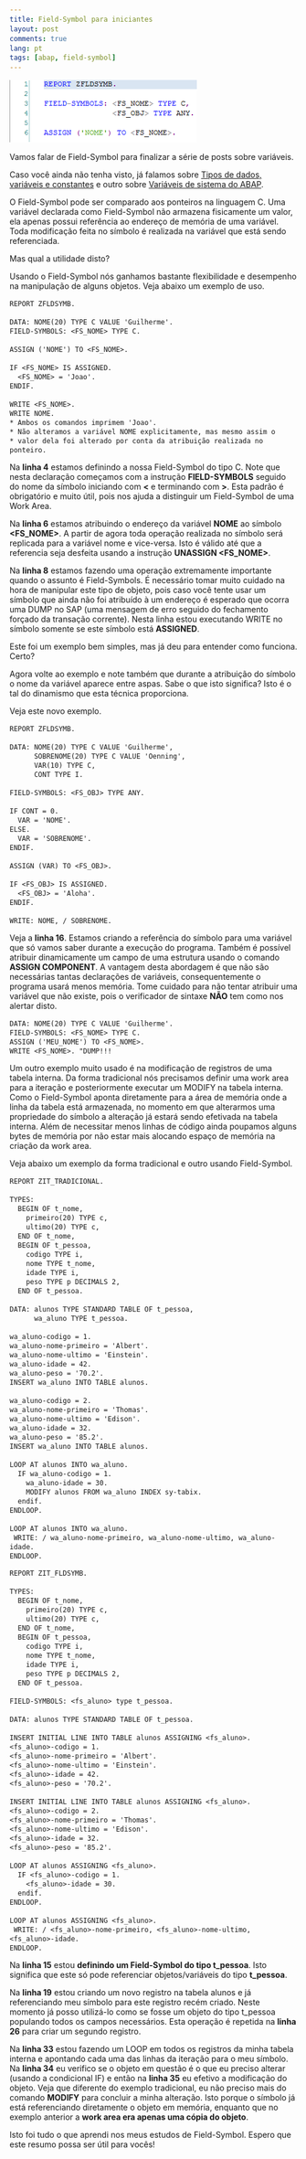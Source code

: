 ```yaml
---
title: Field-Symbol para iniciantes
layout: post
comments: true
lang: pt
tags: [abap, field-symbol]
---
```

![](/public/images/2015/03/abap-fieldsymbol.png)

Vamos falar de Field-Symbol para finalizar a série de posts sobre variáveis.
  
Caso você ainda não tenha visto, já falamos sobre [Tipos de dados, variáveis e constantes](/2015/03/tipos-de-dados-variaveis-e-constantes/) e outro sobre [Variáveis de sistema do ABAP](/2015/03/variaveis-de-sistema-do-abap/).

O Field-Symbol pode ser comparado aos ponteiros na linguagem C. Uma variável declarada como Field-Symbol não armazena fisicamente um valor, ela apenas possui referência ao endereço de memória de uma variável. Toda modificação feita no símbolo é realizada na variável que está sendo referenciada.

Mas qual a utilidade disto?

Usando o Field-Symbol nós ganhamos bastante flexibilidade e desempenho na manipulação de alguns objetos. Veja abaixo um exemplo de uso.

~~~
REPORT ZFLDSYMB.

DATA: NOME(20) TYPE C VALUE 'Guilherme'.
FIELD-SYMBOLS: <FS_NOME> TYPE C.

ASSIGN ('NOME') TO <FS_NOME>.

IF <FS_NOME> IS ASSIGNED.
  <FS_NOME> = 'Joao'.
ENDIF.

WRITE <FS_NOME>.
WRITE NOME.
* Ambos os comandos imprimem 'Joao'.
* Não alteramos a variável NOME explicitamente, mas mesmo assim o 
* valor dela foi alterado por conta da atribuição realizada no ponteiro.
~~~

Na **linha 4** estamos definindo a nossa Field-Symbol do tipo C. Note que nesta declaração começamos com a instrução **FIELD-SYMBOLS** seguido do nome da símbolo iniciando com **<** e terminando com **>**. Esta padrão é obrigatório e muito útil, pois nos ajuda a distinguir um Field-Symbol de uma Work Area.

Na **linha 6** estamos atribuindo o endereço da variável **NOME** ao símbolo **<FS_NOME>**. A partir de agora toda operação realizada no símbolo será replicada para a variável nome e vice-versa. Isto é válido até que a referencia seja desfeita usando a instrução **UNASSIGN <FS_NOME>**.

Na **linha 8** estamos fazendo uma operação extremamente importante quando o assunto é Field-Symbols. É necessário tomar muito cuidado na hora de manipular este tipo de objeto, pois caso você tente usar um símbolo que ainda não foi atribuído à um endereço é esperado que ocorra uma DUMP no SAP (uma mensagem de erro seguido do fechamento forçado da transação corrente). Nesta linha estou executando WRITE no símbolo somente se este símbolo está **ASSIGNED**.

Este foi um exemplo bem simples, mas já deu para entender como funciona. Certo?
  
Agora volte ao exemplo e note também que durante a atribuição do símbolo o nome da variável aparece entre aspas. Sabe o que isto significa? Isto é o tal do dinamismo que esta técnica proporciona.

Veja este novo exemplo.

~~~
REPORT ZFLDSYMB.

DATA: NOME(20) TYPE C VALUE 'Guilherme',
      SOBRENOME(20) TYPE C VALUE 'Oenning',
      VAR(10) TYPE C,
      CONT TYPE I.

FIELD-SYMBOLS: <FS_OBJ> TYPE ANY.

IF CONT = 0.
  VAR = 'NOME'.
ELSE.
  VAR = 'SOBRENOME'.
ENDIF.

ASSIGN (VAR) TO <FS_OBJ>.

IF <FS_OBJ> IS ASSIGNED.
  <FS_OBJ> = 'Aloha'.
ENDIF.

WRITE: NOME, / SOBRENOME.
~~~

Veja a **linha 16**. Estamos criando a referência do símbolo para uma variável que só vamos saber durante a execução do programa. Também é possível atribuir dinamicamente um campo de uma estrutura usando o comando **ASSIGN COMPONENT**. A vantagem desta abordagem é que não são necessárias tantas declarações de variáveis, consequentemente o programa usará menos memória. Tome cuidado para não tentar atribuir uma variável que não existe, pois o verificador de sintaxe **NÃO** tem como nos alertar disto.

~~~
DATA: NOME(20) TYPE C VALUE 'Guilherme'.
FIELD-SYMBOLS: <FS_NOME> TYPE C.
ASSIGN ('MEU_NOME') TO <FS_NOME>.
WRITE <FS_NOME>. "DUMP!!!
~~~

Um outro exemplo muito usado é na modificação de registros de uma tabela interna. Da forma tradicional nós precisamos definir uma work area para a iteração e posteriormente executar um MODIFY na tabela interna. Como o Field-Symbol aponta diretamente para a área de memória onde a linha da tabela está armazenada, no momento em que alterarmos uma propriedade do símbolo a alteração já estará sendo efetivada na tabela interna. Além de necessitar menos linhas de código ainda poupamos alguns bytes de memória por não estar mais alocando espaço de memória na criação da work area.

Veja abaixo um exemplo da forma tradicional e outro usando Field-Symbol.

~~~
REPORT ZIT_TRADICIONAL.

TYPES:
  BEGIN OF t_nome,
    primeiro(20) TYPE c,
    ultimo(20) TYPE c,
  END OF t_nome,
  BEGIN OF t_pessoa,
    codigo TYPE i,
    nome TYPE t_nome,
    idade TYPE i,
    peso TYPE p DECIMALS 2,
  END OF t_pessoa.

DATA: alunos TYPE STANDARD TABLE OF t_pessoa,
      wa_aluno TYPE t_pessoa.

wa_aluno-codigo = 1.
wa_aluno-nome-primeiro = 'Albert'.
wa_aluno-nome-ultimo = 'Einstein'.
wa_aluno-idade = 42.
wa_aluno-peso = '70.2'.
INSERT wa_aluno INTO TABLE alunos.

wa_aluno-codigo = 2.
wa_aluno-nome-primeiro = 'Thomas'.
wa_aluno-nome-ultimo = 'Edison'.
wa_aluno-idade = 32.
wa_aluno-peso = '85.2'.
INSERT wa_aluno INTO TABLE alunos.

LOOP AT alunos INTO wa_aluno.
  IF wa_aluno-codigo = 1.
    wa_aluno-idade = 30.
    MODIFY alunos FROM wa_aluno INDEX sy-tabix.
  endif.
ENDLOOP.

LOOP AT alunos INTO wa_aluno.
 WRITE: / wa_aluno-nome-primeiro, wa_aluno-nome-ultimo, wa_aluno-idade.
ENDLOOP.
~~~

~~~
REPORT ZIT_FLDSYMB.

TYPES:
  BEGIN OF t_nome,
    primeiro(20) TYPE c,
    ultimo(20) TYPE c,
  END OF t_nome,
  BEGIN OF t_pessoa,
    codigo TYPE i,
    nome TYPE t_nome,
    idade TYPE i,
    peso TYPE p DECIMALS 2,
  END OF t_pessoa.

FIELD-SYMBOLS: <fs_aluno> type t_pessoa.

DATA: alunos TYPE STANDARD TABLE OF t_pessoa.

INSERT INITIAL LINE INTO TABLE alunos ASSIGNING <fs_aluno>.
<fs_aluno>-codigo = 1.
<fs_aluno>-nome-primeiro = 'Albert'.
<fs_aluno>-nome-ultimo = 'Einstein'.
<fs_aluno>-idade = 42.
<fs_aluno>-peso = '70.2'.

INSERT INITIAL LINE INTO TABLE alunos ASSIGNING <fs_aluno>.
<fs_aluno>-codigo = 2.
<fs_aluno>-nome-primeiro = 'Thomas'.
<fs_aluno>-nome-ultimo = 'Edison'.
<fs_aluno>-idade = 32.
<fs_aluno>-peso = '85.2'.

LOOP AT alunos ASSIGNING <fs_aluno>.
  IF <fs_aluno>-codigo = 1.
    <fs_aluno>-idade = 30.
  endif.
ENDLOOP.

LOOP AT alunos ASSIGNING <fs_aluno>.
 WRITE: / <fs_aluno>-nome-primeiro, <fs_aluno>-nome-ultimo, <fs_aluno>-idade.
ENDLOOP.
~~~

Na **linha 15** estou **definindo um Field-Symbol do tipo t_pessoa**. Isto significa que este só pode referenciar objetos/variáveis do tipo **t_pessoa**.
  
Na **linha 19** estou criando um novo registro na tabela alunos e já referenciando meu símbolo para este registro recém criado. Neste momento já posso utilizá-lo como se fosse um objeto do tipo t_pessoa populando todos os campos necessários. Esta operação é repetida na **linha 26** para criar um segundo registro.
  
Na **linha 33** estou fazendo um LOOP em todos os registros da minha tabela interna e apontando cada uma das linhas da iteração para o meu símbolo. Na **linha 34** eu verifico se o objeto em questão é o que eu preciso alterar (usando a condicional IF) e então na **linha 35** eu efetivo a modificação do objeto. Veja que diferente do exemplo tradicional, eu não preciso mais do comando **MODIFY** para concluir a minha alteração. Isto porque o símbolo já está referenciando diretamente o objeto em memória, enquanto que no exemplo anterior a **work area era apenas uma cópia do objeto**.

Isto foi tudo o que aprendi nos meus estudos de Field-Symbol. Espero que este resumo possa ser útil para vocês!